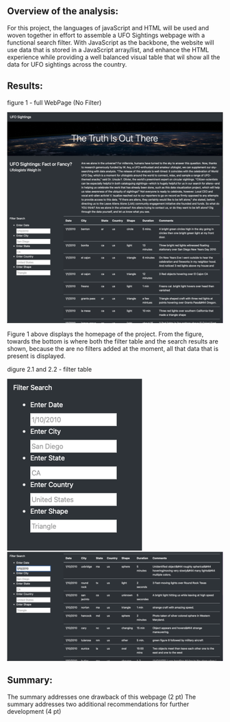 ## Overview of the analysis:

For this project, the languages of javaScript and HTML will be used and woven together in effort to assemble a UFO Sightings webpage with a functional search filter. With JavaScript as the backbone, the website will use data that is stored in a JavaScript array/list, and enhance the HTML experience while providing a well balanced visual table that wil show all the data for UFO sightings across the country.

## Results:

figure 1 - full WebPage (No Filter)

![Full_Page.png](https://github.com/Calebmkelly/UFOs/blob/main/Images/Full_Page.png)

Figure 1 above displays the homepage of the project. From the figure, towards the bottom is where both the filter table and the search results are shown, because the are no filters added at the moment, all that data that is present is displayed.

digure 2.1 and 2.2 - filter table

![Empty_Search.png](https://github.com/Calebmkelly/UFOs/blob/main/Images/Empty_Search.png) 
![Date_Search.png](https://github.com/Calebmkelly/UFOs/blob/main/Images/Date_Search.png)

## Summary:
The summary addresses one drawback of this webpage (2 pt)
The summary addresses two additional recommendations for further development (4 pt)
